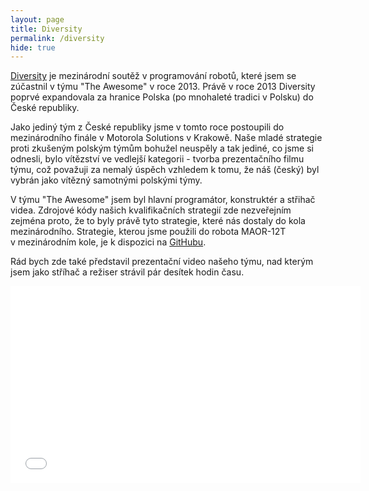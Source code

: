 ```yaml
---
layout: page
title: Diversity
permalink: /diversity
hide: true
---
```


[Diversity](http://diversity.pl/) je mezinárodní soutěž v programování
robotů, které jsem se zúčastnil v týmu "The Awesome" v roce 2013. Právě
v roce 2013 Diversity poprvé expandovala za hranice Polska (po mnohaleté
tradici v Polsku) do České republiky.

Jako jediný tým z České republiky jsme v tomto roce postoupili
do mezinárodního finále v Motorola Solutions v Krakowě. Naše mladé
strategie proti zkušeným polským týmům bohužel neuspěly a tak jediné,
co jsme si odnesli, bylo vítězství ve vedlejší kategorii - tvorba
prezentačního filmu týmu, což považuji za nemalý úspěch vzhledem k tomu,
že náš (český) byl vybrán jako vítězný samotnými polskými týmy.

V týmu "The Awesome" jsem byl hlavní programátor, konstruktér a střihač
videa. Zdrojové kódy našich kvalifikačních strategií zde nezveřejním
zejména proto, že to byly právě tyto strategie, které nás dostaly
do kola mezinárodního. Strategie, kterou jsme použili do robota MAOR-12T
v mezinárodním kole, je k dispozici
na [GitHubu](https://github.com/horacekj/diversity-2013-final).

Rád bych zde také představil prezentační video našeho týmu, nad kterým
jsem jako stříhač a režiser strávil pár desítek hodin času.

<iframe width="560" height="315" src="//www.youtube.com/embed/WkWuF8D0KWk"
frameborder="0" allowfullscreen></iframe>
